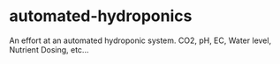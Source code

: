 # automated-hydroponics
An effort at an automated hydroponic system.  CO2, pH, EC, Water level, Nutrient Dosing, etc...
